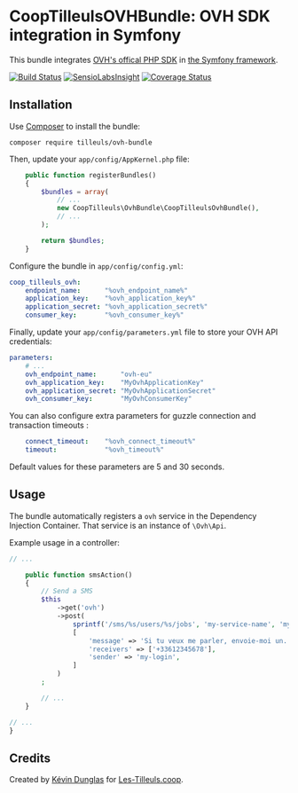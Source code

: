 # CoopTilleulsOVHBundle: OVH SDK integration in Symfony

This bundle integrates [OVH's offical PHP SDK](https://github.com/ovh/php-ovh) in [the Symfony framework](http://symfony.com).

[![Build Status](https://travis-ci.org/coopTilleuls/CoopTilleulsOvhBundle.svg)](https://travis-ci.org/coopTilleuls/CoopTilleulsOvhBundle) [![SensioLabsInsight](https://insight.sensiolabs.com/projects/7366ca13-3e08-4419-b1f1-ae4c8917275e/mini.png)](https://insight.sensiolabs.com/projects/7366ca13-3e08-4419-b1f1-ae4c8917275e) [![Coverage Status](https://img.shields.io/coveralls/coopTilleuls/CoopTilleulsOvhBundle.svg)](https://coveralls.io/r/coopTilleuls/CoopTilleulsOvhBundle)

## Installation

Use [Composer](http://getcomposer.org) to install the bundle:

`composer require tilleuls/ovh-bundle`

Then, update your `app/config/AppKernel.php` file:

```php
    public function registerBundles()
    {
        $bundles = array(
            // ...
            new CoopTilleuls\OvhBundle\CoopTilleulsOvhBundle(),
            // ...
        );

        return $bundles;
    }
```

Configure the bundle in `app/config/config.yml`:

```yaml
coop_tilleuls_ovh:
    endpoint_name:      "%ovh_endpoint_name%"
    application_key:    "%ovh_application_key%"
    application_secret: "%ovh_application_secret%"
    consumer_key:       "%ovh_consumer_key%"
```

Finally, update your `app/config/parameters.yml` file to store your OVH API credentials:

```yaml
parameters:
    # ...
    ovh_endpoint_name:      "ovh-eu"
    ovh_application_key:    "MyOvhApplicationKey"
    ovh_application_secret: "MyOvhApplicationSecret"
    ovh_consumer_key:       "MyOvhConsumerKey"
```

You can also configure extra parameters for guzzle connection and transaction timeouts :

```yaml
    connect_timeout:    "%ovh_connect_timeout%"
    timeout:    		"%ovh_timeout%"
```

Default values for these parameters are 5 and 30 seconds. 

## Usage

The bundle automatically registers a `ovh` service in the Dependency Injection Container. That service is
an instance of `\Ovh\Api`.

Example usage in a controller:

```php
// ...

    public function smsAction()
    {
        // Send a SMS
        $this
            ->get('ovh')
            ->post(
                sprintf('/sms/%s/users/%s/jobs', 'my-service-name', 'my-login'),
                [
                    'message' => 'Si tu veux me parler, envoie-moi un... fax !',
                    'receivers' => ['+33612345678'],
                    'sender' => 'my-login',
                ]
            )
        ;

        // ...
    }

// ...
}
```

## Credits

Created by [Kévin Dunglas](http://dunglas.fr) for [Les-Tilleuls.coop](http://les-tilleuls.coop).
